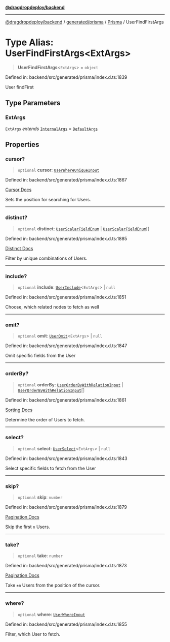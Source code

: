 [**@dragdropdeploy/backend**](../../../../../README.md)

***

[@dragdropdeploy/backend](../../../../../README.md) / [generated/prisma](../../../README.md) / [Prisma](../README.md) / UserFindFirstArgs

# Type Alias: UserFindFirstArgs\<ExtArgs\>

> **UserFindFirstArgs**\<`ExtArgs`\> = `object`

Defined in: backend/src/generated/prisma/index.d.ts:1839

User findFirst

## Type Parameters

### ExtArgs

`ExtArgs` *extends* [`InternalArgs`](../../../runtime/library/type-aliases/InternalArgs.md) = [`DefaultArgs`](../../../runtime/library/type-aliases/DefaultArgs.md)

## Properties

### cursor?

> `optional` **cursor**: [`UserWhereUniqueInput`](UserWhereUniqueInput.md)

Defined in: backend/src/generated/prisma/index.d.ts:1867

[Cursor Docs](https://www.prisma.io/docs/concepts/components/prisma-client/pagination#cursor-based-pagination)

Sets the position for searching for Users.

***

### distinct?

> `optional` **distinct**: [`UserScalarFieldEnum`](UserScalarFieldEnum.md) \| [`UserScalarFieldEnum`](UserScalarFieldEnum.md)[]

Defined in: backend/src/generated/prisma/index.d.ts:1885

[Distinct Docs](https://www.prisma.io/docs/concepts/components/prisma-client/distinct)

Filter by unique combinations of Users.

***

### include?

> `optional` **include**: [`UserInclude`](UserInclude.md)\<`ExtArgs`\> \| `null`

Defined in: backend/src/generated/prisma/index.d.ts:1851

Choose, which related nodes to fetch as well

***

### omit?

> `optional` **omit**: [`UserOmit`](UserOmit.md)\<`ExtArgs`\> \| `null`

Defined in: backend/src/generated/prisma/index.d.ts:1847

Omit specific fields from the User

***

### orderBy?

> `optional` **orderBy**: [`UserOrderByWithRelationInput`](UserOrderByWithRelationInput.md) \| [`UserOrderByWithRelationInput`](UserOrderByWithRelationInput.md)[]

Defined in: backend/src/generated/prisma/index.d.ts:1861

[Sorting Docs](https://www.prisma.io/docs/concepts/components/prisma-client/sorting)

Determine the order of Users to fetch.

***

### select?

> `optional` **select**: [`UserSelect`](UserSelect.md)\<`ExtArgs`\> \| `null`

Defined in: backend/src/generated/prisma/index.d.ts:1843

Select specific fields to fetch from the User

***

### skip?

> `optional` **skip**: `number`

Defined in: backend/src/generated/prisma/index.d.ts:1879

[Pagination Docs](https://www.prisma.io/docs/concepts/components/prisma-client/pagination)

Skip the first `n` Users.

***

### take?

> `optional` **take**: `number`

Defined in: backend/src/generated/prisma/index.d.ts:1873

[Pagination Docs](https://www.prisma.io/docs/concepts/components/prisma-client/pagination)

Take `±n` Users from the position of the cursor.

***

### where?

> `optional` **where**: [`UserWhereInput`](UserWhereInput.md)

Defined in: backend/src/generated/prisma/index.d.ts:1855

Filter, which User to fetch.
